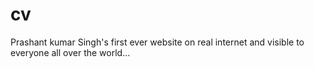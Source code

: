 # cv
Prashant kumar Singh's first ever website on real internet and visible to everyone all over the world...
